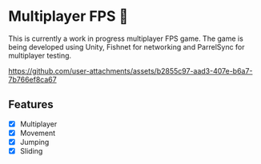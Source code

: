 # Multiplayer FPS 🔫

This is currently a work in progress multiplayer FPS game. The game is being developed using Unity, Fishnet for networking and ParrelSync for multiplayer testing.

https://github.com/user-attachments/assets/b2855c97-aad3-407e-b6a7-7b766ef8ca67

## Features

- [x] Multiplayer
- [x] Movement
- [x] Jumping
- [x] Sliding
